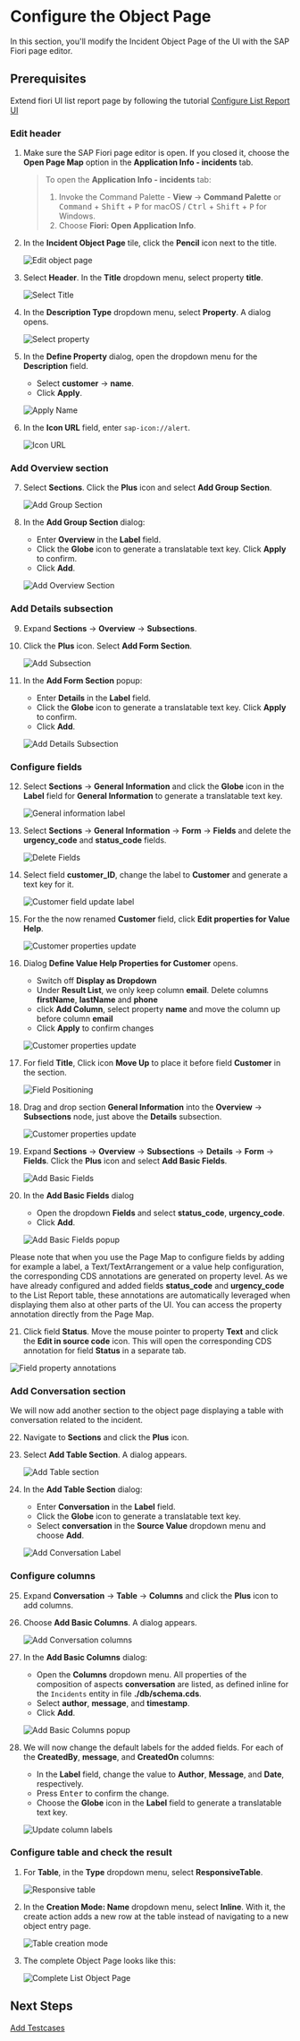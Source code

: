 # Configure the Object Page

In this section, you'll modify the Incident Object Page of the UI with the SAP Fiori page editor.

## Prerequisites

Extend fiori UI list report page by following the tutorial [Configure List Report UI](extend-fiori-ui.md)

### Edit header

1. Make sure the SAP Fiori page editor is open. If you closed it, choose the **Open Page Map** option in the **Application Info - incidents** tab.

    > To open the **Application Info - incidents** tab: 
    >
    >1. Invoke the Command Palette - **View** &rarr; **Command Palette** or <kbd>Command</kbd> + <kbd>Shift</kbd> + <kbd>P</kbd> for macOS / <kbd>Ctrl</kbd> + <kbd>Shift</kbd> + <kbd>P</kbd> for Windows. 
    >2. Choose **Fiori: Open Application Info**.

2. In the **Incident Object Page** tile, click the **Pencil** icon next to the title.

    ![Edit object page](../images/configure-object-page/obj0.png)

3. Select **Header**. In the **Title** dropdown menu, select property **title**.

    ![Select Title](../images/configure-object-page/obj1.png)

4. In the **Description Type** dropdown menu, select **Property**. A dialog opens.

    ![Select property](../images/configure-object-page/obj11.png)

5. In the **Define Property** dialog, open the dropdown menu for the **Description** field.

    - Select **customer** &rarr; **name**.
    - Click **Apply**.


    ![Apply Name](../images/configure-object-page/obj2.png)


6. In the **Icon URL** field, enter `sap-icon://alert`.

    ![Icon URL](../images/configure-object-page/obj21.png)

### Add Overview section

7. Select **Sections**. Click the **Plus** icon and select **Add Group Section**.

    ![Add Group Section](../images/configure-object-page/obj22.png)

8. In the **Add Group Section** dialog:

    - Enter **Overview** in the **Label** field.
    - Click the **Globe** icon to generate a translatable text key. Click **Apply** to confirm.
    - Click **Add**.
 
    ![Add Overview Section](../images/configure-object-page/obj5.png)

### Add Details subsection

9. Expand **Sections** &rarr; **Overview** &rarr; **Subsections**.

10. Click the **Plus** icon. Select **Add Form Section**.
 
    ![Add Subsection](../images/configure-object-page/obj51.png)

11. In the **Add Form Section** popup:

    - Enter **Details** in the **Label** field.
    - Click the **Globe** icon to generate a translatable text key. Click **Apply** to confirm.
    - Click **Add**.

    ![Add Details Subsection](../images/configure-object-page/obj52.png)

### Configure fields

12. Select **Sections** &rarr; **General Information** and click the **Globe** icon in the **Label** field for **General Information** to generate a translatable text key.  

    ![General information label](../images/configure-object-page/obj601.png)
13. Select **Sections** &rarr; **General Information** &rarr; **Form** &rarr; **Fields** and delete the **urgency_code** and **status_code** fields.

    ![Delete Fields](../images/configure-object-page/obj60.png)


14. Select field **customer_ID**, change the label to **Customer** and generate a text key for it.

    ![Customer field update label](../images/configure-object-page/fiori3.png)

15. For the the now renamed **Customer** field, click **Edit properties for Value Help**.

    ![Customer properties update](../images/configure-object-page/fiori4.png)    

16. Dialog **Define Value Help Properties for Customer** opens. 

    - Switch off **Display as Dropdown**
    - Under **Result List**, we only keep column **email**. Delete columns **firstName**, **lastName** and **phone**
    - click **Add Column**, select property **name** and move the column up before column **email**
    - Click **Apply** to confirm changes

    ![Customer properties update](../images/configure-object-page/customer-value-help.png)

17. For field **Title**, Click icon **Move Up** to place it before field **Customer** in the section.
    
    ![Field Positioning](../images/configure-object-page/field-positioning.png)

18. Drag and drop section **General Information** into the **Overview** &rarr; **Subsections** node, just above the **Details** subsection.

    ![Customer properties update](../images/configure-object-page/fiori5.png)

19. Expand **Sections** &rarr; **Overview** &rarr; **Subsections** &rarr; **Details** &rarr; **Form** &rarr; **Fields**. Click the **Plus** icon and select **Add Basic Fields**.

    ![Add Basic Fields](../images/configure-object-page/obj6.png)

20. In the **Add Basic Fields** dialog

    - Open the dropdown **Fields** and select **status_code**, **urgency_code**. 
    - Click **Add**.

    ![Add Basic Fields popup](../images/configure-object-page/obj61.png)

Please note that when you use the Page Map to configure fields by adding for example a label, a Text/TextArrangement or a value help configuration, the corresponding CDS annotations are generated on property level. As we have already configured and added fields **status_code** and **urgency_code** to the List Report table, these annotations are automatically leveraged when displaying them also at other parts of the UI. You can access the property annotation directly from the Page Map.

21.  Click field **Status**. Move the mouse pointer to property **Text** and click the **Edit in source code** icon. This will open the corresponding CDS annotation for field **Status** in a separate tab.

![Field property annotations](../images/configure-object-page/field-property-annotations.png)

### Add Conversation section

We will now add another section to the object page displaying a table with conversation related to the incident.

22.  Navigate to **Sections** and click the **Plus** icon. 

23. Select **Add Table Section**. A dialog appears.

    ![Add Table section](../images/configure-object-page/obj90.png)

24. In the **Add Table Section** dialog:

    - Enter **Conversation** in the **Label** field.
    - Click the **Globe** icon to generate a translatable text key. 
    - Select **conversation** in the **Source Value** dropdown menu and choose **Add**.
 
    ![Add Conversation Label](../images/configure-object-page/obj9.png)

### Configure columns

25. Expand **Conversation** &rarr; **Table** &rarr; **Columns** and click the **Plus** icon to add columns. 

26. Choose **Add Basic Columns**. A dialog appears.

    ![Add Conversation columns](../images/configure-object-page/obj91.png)

27. In the **Add Basic Columns** dialog:

    - Open the **Columns** dropdown menu.  All properties of the composition of aspects **conversation** are listed, as defined inline for the `Incidents` entity in file **./db/schema.cds**. 
    - Select **author**, **message**, and **timestamp**. 
    - Click **Add**.

    ![Add Basic Columns popup](../images/configure-object-page/obj92.png)

28. We will now change the default labels for the added fields. For each of the **CreatedBy**, **message**, and **CreatedOn** columns:

    - In the **Label** field, change the value to **Author**, **Message**, and **Date**, respectively.
    - Press <kbd>Enter</kbd> to confirm the change.
    - Choose the **Globe** icon in the **Label** field to generate a translatable text key.

    ![Update column labels](../images/configure-object-page/obj93.png)

### Configure table and check the result

1.  For **Table**, in the **Type** dropdown menu, select **ResponsiveTable**.

    ![Responsive table](../images/configure-object-page/obj94.png)

2.  In the **Creation Mode: Name** dropdown menu, select **Inline**. With it, the create action adds a new row at the table instead of navigating to a new object entry page.

    ![Table creation mode](../images/configure-object-page/obj95.png)

3.  The complete Object Page looks like this:

    ![Complete List Object Page](../images/configure-object-page/obj10.png)


## Next Steps

[Add Testcases](./testcase.md)